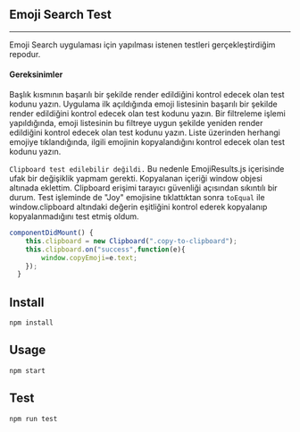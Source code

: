 ## Emoji Search Test
---
Emoji Search uygulaması için yapılması istenen testleri gerçekleştirdiğim repodur.

#### Gereksinimler
Başlık kısmının başarılı bir şekilde render edildiğini kontrol edecek olan test kodunu yazın.
Uygulama ilk açıldığında emoji listesinin başarılı bir şekilde render edildiğini kontrol edecek olan test kodunu yazın.
Bir filtreleme işlemi yapıldığında, emoji listesinin bu filtreye uygun şekilde yeniden render edildiğini kontrol edecek olan test kodunu yazın.
Liste üzerinden herhangi emojiye tıklandığında, ilgili emojinin kopyalandığını kontrol edecek olan test kodunu yazın.

`Clipboard test edilebilir değildi.` Bu nedenle EmojiResults.js içerisinde ufak bir değişiklik yapmam gerekti. Kopyalanan içeriği window objesi altınada eklettim. Clipboard erişimi tarayıcı güvenliği açısından sıkıntılı bir durum.
Test işleminde de "Joy" emojisine tıklattıktan sonra `toEqual` ile window.clipboard altındaki değerin eşitliğini kontrol ederek kopyalanıp kopyalanmadığını test etmiş oldum.

```js
componentDidMount() {
    this.clipboard = new Clipboard(".copy-to-clipboard");
    this.clipboard.on("success",function(e){
        window.copyEmoji=e.text;
    });
  }
```

Install
---

`npm install`


Usage
---

`npm start`

Test
---
`npm run test`
